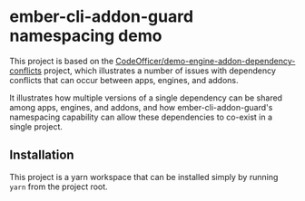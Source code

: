 # ember-cli-addon-guard namespacing demo

This project is based on the [CodeOfficer/demo-engine-addon-dependency-conflicts](https://github.com/CodeOfficer/demo-engine-addon-dependency-conflicts) project, which illustrates a number of issues with dependency conflicts that can occur between apps, engines, and addons.

It illustrates how multiple versions of a single dependency can be shared among apps, engines, and addons, and how ember-cli-addon-guard's namespacing capability can allow these dependencies to co-exist in a single project.

## Installation

This project is a yarn workspace that can be installed simply by running `yarn` from the project root.

